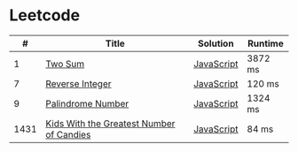 # Leetcode

| # | Title | Solution | Runtime |
|---| ----- | -------- | ------- |
|1|[ Two Sum](https://leetcode.com/problems/two-sum/)|[JavaScript](./solutions/1.%20Two%20Sum.js)|3872 ms|
|7|[ Reverse Integer](https://leetcode.com/problems/reverse-integer/)|[JavaScript](./solutions/7.%20Reverse%20Integer.js)|120 ms|
|9|[ Palindrome Number](https://leetcode.com/problems/palindrome-number/)|[JavaScript](./solutions/9.%20Palindrome%20Number.js)|1324 ms|
|1431|[ Kids With the Greatest Number of Candies](https://leetcode.com/problems/kids-with-the-greatest-number-of-candies/)|[JavaScript](./solutions/1431.%20Kids%20With%20the%20Greatest%20Number%20of%20Candies.js)|84 ms|
